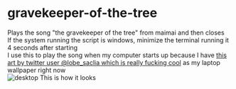 # gravekeeper-of-the-tree
Plays the song "the gravekeeper of the tree" from maimai and then closes\
If the system running the script is windows, minimize the terminal running it 4 seconds after starting \
I use this to play the song when my computer starts up because I have [this art by twitter user @lobe_saclia which is really fucking cool](https://x.com/lobe_saclia/status/1861111416763154765) as my laptop wallpaper right now \
![desktop](/media/desktop.png)
This is how it looks
